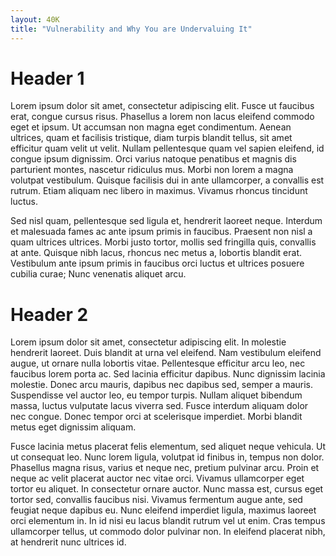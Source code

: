 ```yaml
---
layout: 40K
title: "Vulnerability and Why You are Undervaluing It"
---
```

# Header 1

Lorem ipsum dolor sit amet, consectetur adipiscing elit. Fusce ut faucibus erat, congue cursus risus. Phasellus a lorem non lacus eleifend commodo eget et ipsum. Ut accumsan non magna eget condimentum. Aenean ultrices, quam et facilisis tristique, diam turpis blandit tellus, sit amet efficitur quam velit ut velit. Nullam pellentesque quam vel sapien eleifend, id congue ipsum dignissim. Orci varius natoque penatibus et magnis dis parturient montes, nascetur ridiculus mus. Morbi non lorem a magna volutpat vestibulum. Quisque facilisis dui in ante ullamcorper, a convallis est rutrum. Etiam aliquam nec libero in maximus. Vivamus rhoncus tincidunt luctus.

Sed nisl quam, pellentesque sed ligula et, hendrerit laoreet neque. Interdum et malesuada fames ac ante ipsum primis in faucibus. Praesent non nisl a quam ultrices ultrices. Morbi justo tortor, mollis sed fringilla quis, convallis at ante. Quisque nibh lacus, rhoncus nec metus a, lobortis blandit erat. Vestibulum ante ipsum primis in faucibus orci luctus et ultrices posuere cubilia curae; Nunc venenatis aliquet arcu.

# Header 2

Lorem ipsum dolor sit amet, consectetur adipiscing elit. In molestie hendrerit laoreet. Duis blandit at urna vel eleifend. Nam vestibulum eleifend augue, ut ornare nulla lobortis vitae. Pellentesque efficitur arcu leo, nec faucibus lorem porta ac. Sed lacinia efficitur dapibus. Nunc dignissim lacinia molestie. Donec arcu mauris, dapibus nec dapibus sed, semper a mauris. Suspendisse vel auctor leo, eu tempor turpis. Nullam aliquet bibendum massa, luctus vulputate lacus viverra sed. Fusce interdum aliquam dolor nec congue. Donec tempor orci at scelerisque imperdiet. Morbi blandit metus eget dignissim aliquam.

Fusce lacinia metus placerat felis elementum, sed aliquet neque vehicula. Ut ut consequat leo. Nunc lorem ligula, volutpat id finibus in, tempus non dolor. Phasellus magna risus, varius et neque nec, pretium pulvinar arcu. Proin et neque ac velit placerat auctor nec vitae orci. Vivamus ullamcorper eget tortor eu aliquet. In consectetur ornare auctor. Nunc massa est, cursus eget tortor sed, convallis faucibus nisi. Vivamus fermentum augue ante, sed feugiat neque dapibus eu. Nunc eleifend imperdiet ligula, maximus laoreet orci elementum in. In id nisi eu lacus blandit rutrum vel ut enim. Cras tempus ullamcorper tellus, ut commodo dolor pulvinar non. In eleifend placerat nibh, at hendrerit nunc ultrices id.


